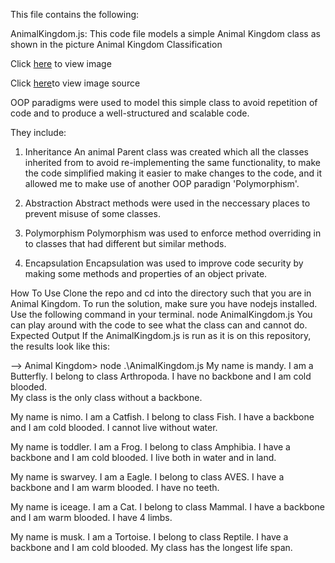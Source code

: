 This file contains the following:

AnimalKingdom.js: This code file models a simple Animal Kingdom class as shown in the picture
Animal Kingdom Classification

Click [here](https://cdn1.byjus.com/wp-content/uploads/2019/04/Animal-Kingdom-Classification-of-Animal-Kingdom.png) to view image

Click [here](https://byjus.com/biology/animal-kingdom/)to view image source

OOP paradigms were used to model this simple class to avoid repetition of code and to produce a well-structured and scalable code.

They include:

1. Inheritance
   An animal Parent class was created which all the classes inherited from to avoid re-implementing the same functionality, to make the code simplified making it easier to make changes to the code, and it allowed me to make use of another OOP paradign 'Polymorphism'.

2. Abstraction
   Abstract methods were used in the neccessary places to prevent misuse of some classes.

3. Polymorphism
   Polymorphism was used to enforce method overriding in to classes that had different but similar methods.

4. Encapsulation
   Encapsulation was used to improve code security by making some methods and properties of an object private.

How To Use
Clone the repo and cd into the directory such that you are in Animal Kingdom.
To run the solution, make sure you have nodejs installed.
Use the following command in your terminal.
node AnimalKingdom.js
You can play around with the code to see what the class can and cannot do.
Expected Output
If the AnimalKingdom.js is run as it is on this repository, the results look like this:

--> Animal Kingdom> node .\AnimalKingdom.js
My name is mandy.
I am a Butterfly.
I belong to class Arthropoda.
I have no backbone and I am cold blooded.  
My class is the only class without a backbone.

My name is nimo.
I am a Catfish.
I belong to class Fish.
I have a backbone and I am cold blooded.
I cannot live without water.

My name is toddler.
I am a Frog.
I belong to class Amphibia.
I have a backbone and I am cold blooded.
I live both in water and in land.

My name is swarvey.
I am a Eagle.
I belong to class AVES.
I have a backbone and I am warm blooded.
I have no teeth.

My name is iceage.
I am a Cat.
I belong to class Mammal.
I have a backbone and I am warm blooded.
I have 4 limbs.

My name is musk.
I am a Tortoise.
I belong to class Reptile.
I have a backbone and I am cold blooded.
My class has the longest life span.
